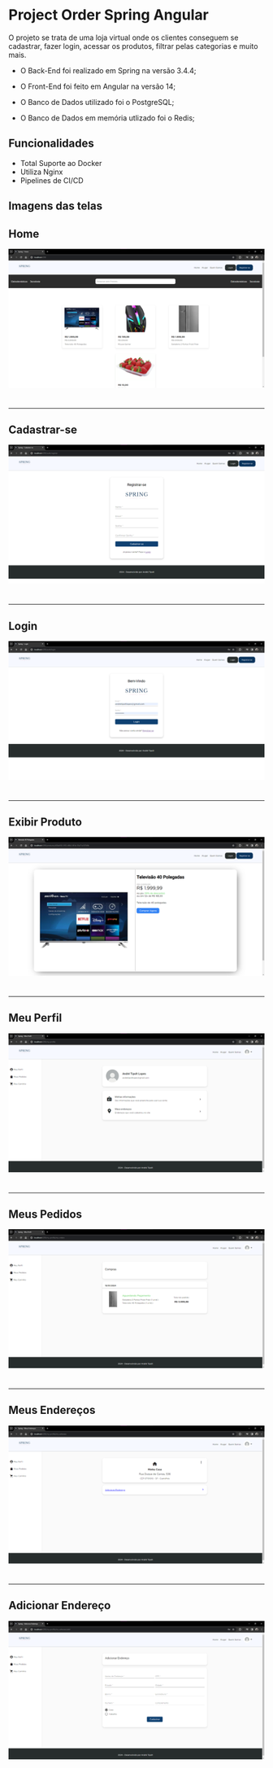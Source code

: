 
# Project Order Spring Angular

O projeto se trata de uma loja virtual onde os clientes conseguem se cadastrar, fazer login, acessar os produtos, filtrar pelas categorias e muito mais. 

- O Back-End foi realizado em Spring na versão 3.4.4;

- O Front-End foi feito em Angular na versão 14;

- O Banco de Dados utilizado foi o PostgreSQL;

- O Banco de Dados em memória utlizado foi o Redis;

## Funcionalidades

- Total Suporte ao Docker
- Utiliza Nginx
- Pipelines de CI/CD


## Imagens das telas

<h2>Home</h2>
<img src="https://github.com/AndreTipolt/Project-Order-Spring-Angular/blob/dev/images/Home.png" alt="" style=" display: block; margin-bottom: 40px; ">

<hr/>

<h2>Cadastrar-se</h2>
<img src="https://github.com/AndreTipolt/Project-Order-Spring-Angular/blob/dev/images/Register.png" alt="" style=" display: block; margin-bottom: 40px;">

<hr/>

<h2>Login</h2>
<img src="https://github.com/AndreTipolt/Project-Order-Spring-Angular/blob/dev/images/login.png" alt="" style=" display: block; margin-bottom: 40px;">

<hr/>

<h2>Exibir Produto</h2>
<img src="https://github.com/AndreTipolt/Project-Order-Spring-Angular/blob/dev/images/showProduct.png" alt="" style=" display: block; margin-bottom: 40px; ">

<hr/>

<h2>Meu Perfil</h2>
<img src="https://github.com/AndreTipolt/Project-Order-Spring-Angular/blob/dev/images/Profile.png" alt="" style=" display: block; margin-bottom: 40px;">

<hr/>

<h2>Meus Pedidos</h2>
<img src="https://github.com/AndreTipolt/Project-Order-Spring-Angular/blob/dev/images/Orders.png" alt="" style=" display: block; margin-bottom: 40px;">

<hr/>

<h2>Meus Endereços</h2>
<img src="https://github.com/AndreTipolt/Project-Order-Spring-Angular/blob/dev/images/Enderecos.png" alt="" style=" display: block; margin-bottom: 40px;">

<hr/>

<h2>Adicionar Endereço</h2>
<img src="https://github.com/AndreTipolt/Project-Order-Spring-Angular/blob/dev/images/AddAdress.png" alt="" style=" display: block; margin-bottom: 40px;">
